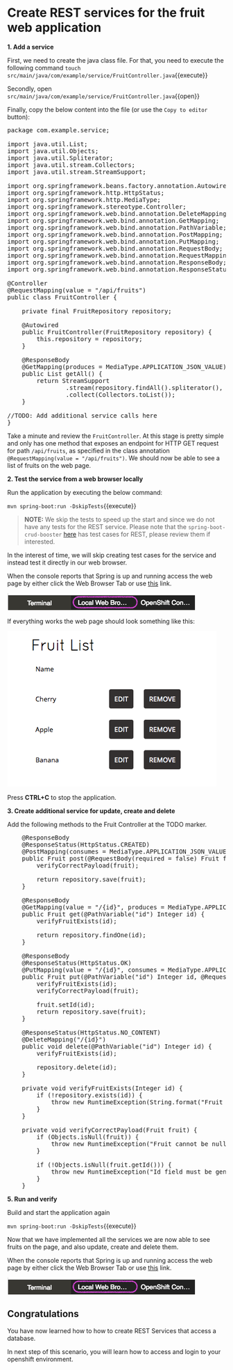 # Create REST services for the fruit web application


**1. Add a service**

First, we need to create the java class file. For that, you need to execute the following command ``touch src/main/java/com/example/service/FruitController.java``{{execute}}

Secondly, open ``src/main/java/com/example/service/FruitController.java``{{open}}

Finally, copy the below content into the file (or use the `Copy to editor` button):

<pre class="file" data-filename="src/main/java/com/example/service/FruitController.java" data-target="replace">
package com.example.service;

import java.util.List;
import java.util.Objects;
import java.util.Spliterator;
import java.util.stream.Collectors;
import java.util.stream.StreamSupport;

import org.springframework.beans.factory.annotation.Autowired;
import org.springframework.http.HttpStatus;
import org.springframework.http.MediaType;
import org.springframework.stereotype.Controller;
import org.springframework.web.bind.annotation.DeleteMapping;
import org.springframework.web.bind.annotation.GetMapping;
import org.springframework.web.bind.annotation.PathVariable;
import org.springframework.web.bind.annotation.PostMapping;
import org.springframework.web.bind.annotation.PutMapping;
import org.springframework.web.bind.annotation.RequestBody;
import org.springframework.web.bind.annotation.RequestMapping;
import org.springframework.web.bind.annotation.ResponseBody;
import org.springframework.web.bind.annotation.ResponseStatus;

@Controller
@RequestMapping(value = "/api/fruits")
public class FruitController {

    private final FruitRepository repository;

    @Autowired
    public FruitController(FruitRepository repository) {
        this.repository = repository;
    }

    @ResponseBody
    @GetMapping(produces = MediaType.APPLICATION_JSON_VALUE)
    public List<Fruit> getAll() {
        return StreamSupport
                .stream(repository.findAll().spliterator(), false)
                .collect(Collectors.toList());
    }

//TODO: Add additional service calls here
}
</pre>

Take a minute and review the `FruitController`. At this stage is pretty simple and only has one method that exposes an endpoint for HTTP GET request for path `/api/fruits`, as specified in the class annotation `@RequestMapping(value = "/api/fruits")`. We should now be able to see a list of fruits on the web page.

**2. Test the service from a web browser locally**

Run the application by executing the below command:

``mvn spring-boot:run -DskipTests``{{execute}}

>**NOTE:** We skip the tests to speed up the start and since we do not have any tests for the REST service. Please note that the `spring-boot-crud-booster` [here](https://github.com/snowdrop/spring-boot-crud-booster) has test cases for REST, please review them if interested. 

In the interest of time, we will skip creating test cases for the service and instead test it directly in our web browser.

When the console reports that Spring is up and running access the web page by either click the Web Browser Tab or use [this](https://[[HOST_SUBDOMAIN]]-8080-[[KATACODA_HOST]].environments.katacoda.com/) link.

![Local Web Browser Tab](../../assets/intro-openshift/rhoar-getting-started-spring/web-browser-tab.png)

If everything works the web page should look something like this:

![Fruit List](../../assets/intro-openshift/rhoar-getting-started-spring/fruit-list.png)

Press **CTRL+C** to stop the application.

**3. Create additional service for update, create and delete**

Add the following methods to the Fruit Controller at the TODO marker.

<pre class="file" data-filename="src/main/java/com/example/service/FruitController.java" data-target="insert" data-marker="//TODO: Add additional service calls here">
    @ResponseBody
    @ResponseStatus(HttpStatus.CREATED)
    @PostMapping(consumes = MediaType.APPLICATION_JSON_VALUE, produces = MediaType.APPLICATION_JSON_VALUE)
    public Fruit post(@RequestBody(required = false) Fruit fruit) {
        verifyCorrectPayload(fruit);

        return repository.save(fruit);
    }

    @ResponseBody
    @GetMapping(value = "/{id}", produces = MediaType.APPLICATION_JSON_VALUE)
    public Fruit get(@PathVariable("id") Integer id) {
        verifyFruitExists(id);

        return repository.findOne(id);
    }

    @ResponseBody
    @ResponseStatus(HttpStatus.OK)
    @PutMapping(value = "/{id}", consumes = MediaType.APPLICATION_JSON_VALUE, produces = MediaType.APPLICATION_JSON_VALUE)
    public Fruit put(@PathVariable("id") Integer id, @RequestBody(required = false) Fruit fruit) {
        verifyFruitExists(id);
        verifyCorrectPayload(fruit);

        fruit.setId(id);
        return repository.save(fruit);
    }

    @ResponseStatus(HttpStatus.NO_CONTENT)
    @DeleteMapping("/{id}")
    public void delete(@PathVariable("id") Integer id) {
        verifyFruitExists(id);

        repository.delete(id);
    }

    private void verifyFruitExists(Integer id) {
        if (!repository.exists(id)) {
            throw new RuntimeException(String.format("Fruit with id=%d was not found", id));
        }
    }

    private void verifyCorrectPayload(Fruit fruit) {
        if (Objects.isNull(fruit)) {
            throw new RuntimeException("Fruit cannot be null");
        }

        if (!Objects.isNull(fruit.getId())) {
            throw new RuntimeException("Id field must be generated");
        }
    }
</pre>


**5. Run and verify**

Build and start the application again

``mvn spring-boot:run -DskipTests``{{execute}}

Now that we have implemented all the services we are now able to see fruits on the page, and also update, create and delete them.

When the console reports that Spring is up and running access the web page by either click the Web Browser Tab or use [this](https://[[HOST_SUBDOMAIN]]-8080-[[KATACODA_HOST]].environments.katacoda.com/) link.

![Local Web Browser Tab](../../assets/intro-openshift/rhoar-getting-started-spring/web-browser-tab.png)

## Congratulations

You have now learned how to how to create REST Services that access a database. 

In next step of this scenario, you will learn how to access and login to your openshift environment. 